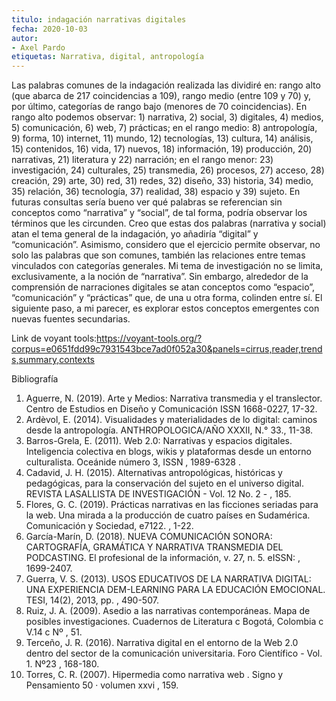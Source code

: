 ```yaml
---
titulo: indagación narrativas digitales 
fecha: 2020-10-03
autor:
- Axel Pardo 
etiquetas: Narrativa, digital, antropología
---
```


Las palabras comunes de la indagación realizada las dividiré en: rango alto (que abarca de 217 coincidencias a 109), rango medio (entre 109 y 70) y, por último, categorías de rango bajo (menores de 70 coincidencias). En rango alto podemos observar: 1) narrativa, 2) social, 3) digitales, 4) medios, 5) comunicación, 6) web, 7) prácticas; en el rango medio: 8) antropología, 9) forma, 10) internet, 11) mundo, 12) tecnologías, 13) cultura, 14) análisis, 15) contenidos, 16) vida, 17) nuevos, 18) información, 19) producción, 20) narrativas, 21) literatura y 22) narración; en el rango menor: 23) investigación, 24) culturales, 25) transmedia, 26) procesos, 27) acceso, 28) creación, 29) arte, 30) red, 31) redes, 32) diseño, 33) historia, 34) medio, 35) relación, 36) tecnología, 37) realidad, 38) espacio y 39) sujeto.  En futuras consultas sería bueno ver qué palabras se referencian sin conceptos como “narrativa” y “social”, de tal forma, podría observar los términos que les circunden. Creo que estas dos palabras (narrativa y social) atan el tema general de la indagación, yo añadiría “digital” y “comunicación”. Asimismo, considero que el ejercicio permite observar, no solo las palabras que son comunes, también las relaciones entre temas vinculados con categorías generales. Mi tema de investigación no se limita, exclusivamente, a la noción de “narrativa”. Sin embargo, alrededor de la comprensión de narraciones digitales se atan conceptos como “espacio”, “comunicación” y “prácticas” que, de una u otra forma, colinden entre sí. El siguiente paso, a mi parecer, es explorar estos conceptos emergentes con nuevas fuentes secundarias.  

Link de voyant tools:https://voyant-tools.org/?corpus=e0651fdd99c7931543bce7ad0f052a30&panels=cirrus,reader,trends,summary,contexts

Bibliografía
01.	Aguerre, N. (2019). Arte y Medios: Narrativa transmedia y el translector. Centro de Estudios en Diseño y Comunicación ISSN 1668-0227, 17-32.
02.	Ardèvol, E. (2014). Visualidades y materialidades de lo digital: caminos desde la antropología. ANTHROPOLOGICA/AÑO XXXII, N.° 33., 11-38.
03.	Barros-Grela, E. (2011). Web 2.0: Narrativas y espacios digitales. Inteligencia colectiva en blogs, wikis y plataformas desde un entorno culturalista. Oceánide número 3, ISSN , 1989-6328 .
04.	Cadavid, J. H. (2015). Alternativas antropológicas, históricas y pedagógicas, para la conservación del sujeto en el universo digital. REVISTA LASALLISTA DE INVESTIGACIÓN - Vol. 12 No. 2 - , 185.
05.	Flores, G. C. (2019). Prácticas narrativas en las ficciones seriadas para la web. Una mirada a la producción de cuatro países en Sudamérica. Comunicación y Sociedad, e7122. , 1-22.
06.	García-Marín, D. (2018). NUEVA COMUNICACIÓN SONORA: CARTOGRAFÍA, GRAMÁTICA Y NARRATIVA TRANSMEDIA DEL PODCASTING. El profesional de la información, v. 27, n. 5. eISSN: , 1699-2407.
07.	Guerra, V. S. (2013). USOS EDUCATIVOS DE LA NARRATIVA DIGITAL: UNA EXPERIENCIA DEM-LEARNING PARA LA EDUCACIÓN EMOCIONAL. TESI, 14(2), 2013, pp. , 490-507.
08.	Ruiz, J. A. (2009). Asedio a las narrativas contemporáneas. Mapa de posibles investigaciones. Cuadernos de Literatura c Bogotá, Colombia c V.14 c Nº , 51.
09.	Terceño, J. R. (2016). Narrativa digital en el entorno de la Web 2.0 dentro del sector de la comunicación universitaria. Foro Científico - Vol. 1. Nº23 , 168-180.
010.	Torres, C. R. (2007). Hipermedia como narrativa web . Signo y Pensamiento 50 · volumen xxvi , 159.

